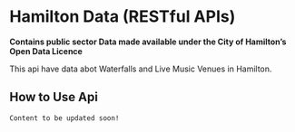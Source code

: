 # Hamilton Data (RESTful APIs)

**Contains public sector Data made available under the City of Hamilton’s Open Data Licence**

This api have data abot Waterfalls and Live Music Venues in Hamilton.

## How to Use Api
    
    Content to be updated soon!

